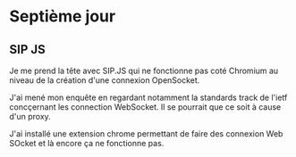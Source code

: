 # Septième jour

## SIP JS

Je me prend la tête avec SIP.JS qui ne fonctionne pas coté Chromium au niveau de la création d'une connexion OpenSocket.

J'ai mené mon enquête en regardant notamment la standards track de l'ietf concçernant les connection WebSocket. Il se pourrait que ce soit à cause d'un proxy.

J'ai installé une extension chrome permettant de faire des connexion Web SOcket et là encore ça ne fonctionne pas.